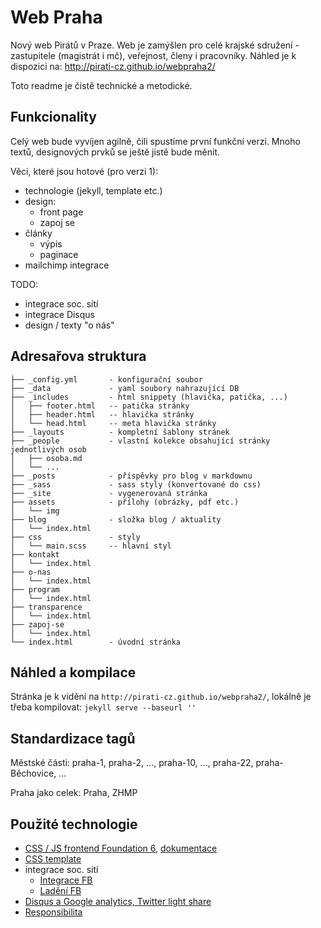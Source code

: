 # Web Praha

Nový web Pirátů v Praze. Web je zamýšlen pro celé krajské sdružení - zastupitele (magistrát i mč), veřejnost, členy i pracovníky. Náhled je k dispozici na: http://pirati-cz.github.io/webpraha2/

Toto readme je čistě technické a metodické.


## Funkcionality

Celý web bude vyvíjen agilně, čili spustíme první funkční verzi. Mnoho textů, designových prvků se ještě jistě bude měnit.

Věci, které jsou hotové (pro verzi 1):

- technologie (jekyll, template etc.)
- design:
  - front page
  - zapoj se
- články
  - výpis
  - paginace
- mailchimp integrace

TODO:

- integrace soc. sítí
- integrace Disqus
- design / texty "o nás"


## Adresařova struktura

```
├── _config.yml       - konfigurační soubor
├── _data             - yaml soubory nahrazující DB
├── _includes         - html snippety (hlavička, patička, ...)
│   ├── footer.html   -- patička stránky
│   ├── header.html   -- hlavička stránky
│   └── head.html     -- meta hlavička stránky
├── _layouts          - kompletní šablony stránek
├── _people           - vlastní kolekce obsahující stránky jednotlivých osob
│   ├── osoba.md    
│   └── ...
├── _posts            - příspěvky pro blog v markdownu
├── _sass             - sass styly (konvertované do css)
├── _site             - vygenerovaná stránka
├── assets            - přílohy (obrázky, pdf etc.)
│   └── img           
├── blog              - složka blog / aktuality
│   └── index.html    
├── css               - styly
│   └── main.scss     -- hlavní styl
├── kontakt           
│   └── index.html    
├── o-nas          
│   └── index.html    
├── program
│   └── index.html    
├── transparence
│   └── index.html
├── zapoj-se
│   └── index.html       
└── index.html        - úvodní stránka
```

## Náhled a kompilace

Stránka je k vidění na `http://pirati-cz.github.io/webpraha2/`,
lokálně je třeba kompilovat: `jekyll serve --baseurl ''`


## Standardizace tagů

Městské části: praha-1, praha-2, ..., praha-10, ..., praha-22, praha-Běchovice, ...

Praha jako celek: Praha, ZHMP


## Použité technologie

- [CSS / JS frontend Foundation 6](http://foundation.zurb.com/), [dokumentace](http://foundation.zurb.com/sites/docs/)
- [CSS template](http://foundation.zurb.com/templates-previews-sites-f6/news-magazine.html)
- integrace soc. sití
  - [Integrace FB](https://365tipu.wordpress.com/2015/07/04/tip185-co-je-to-open-graph-a-proc-je-potreba-aby-designeri-webu-vedeli-o-co-jde/)
  - [Ladění FB](https://365tipu.wordpress.com/2015/04/13/tip103-co-delat-kdyz-facebook-odmita-vlozit-odkaz-na-web/)
- [Disqus a Google analytics, Twitter light share](http://joshualande.com/jekyll-github-pages-poole)
- [Responsibilita](http://design.google.com/resizer/)
